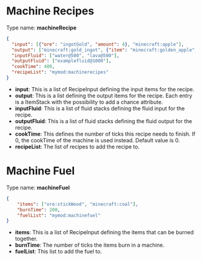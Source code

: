 # Machine Recipes
Type name: __machineRecipe__

```json
{
  "input": [{"ore": "ingotGold", "amount": 4}, "minecraft:apple"],
  "output": ["minecraft:gold_ingot", {"item": "minecraft:golden_apple", "chance": 0.25}],
  "inputFluid": ["water@500", "lava@500"],
  "outputFluid": ["examplefluid@1000"],
  "cookTime": 400,
  "recipeList": "mymod:machinerecipes"
}
```

* __input__: This is a list of RecipeInput defining the input items for the recipe.
* __output__: This is a list defining the output items for the recipe. Each entry is a ItemStack with the possibility to add a chance attribute.
* __inputFluid__: This is a list of fluid stacks defining the fluid input for the recipe.
* __outputFluid__: This is a list of fluid stacks defining the fluid output for the recipe.
* __cookTime__: This defines the number of ticks this recipe needs to finish. If 0, the cookTime of the machine is used instead. Default value is 0.
* __recipeList__: The list of recipes to add the recipe to.

# Machine Fuel
Type name: __machineFuel__

```json
{
	"items": ["ore:stickWood", "minecraft:coal"],
	"burnTime": 200,
	"fuelList": "mymod:machinefuel"
}
```

* __items__: This is a list of RecipeInput defining the items that can be burned together.
* __burnTime__: The number of ticks the items burn in a machine.
* __fuelList__: This list to add the fuel to.